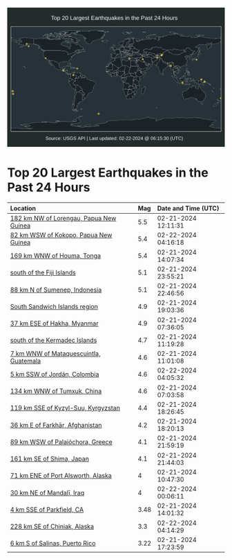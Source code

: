 ![Map](./map.png)

# Top 20 Largest Earthquakes in the Past 24 Hours

| Location | Mag | Date and Time (UTC) |
|:---|:---|:---|
| [182 km NW of Lorengau, Papua New Guinea](https://earthquake.usgs.gov/earthquakes/eventpage/us7000m0jb) | 5.5 | 02-21-2024 12:11:31 |
| [82 km WSW of Kokopo, Papua New Guinea](https://earthquake.usgs.gov/earthquakes/eventpage/us7000m0pv) | 5.4 | 02-22-2024 04:16:18 |
| [169 km WNW of Houma, Tonga](https://earthquake.usgs.gov/earthquakes/eventpage/us7000m0jz) | 5.4 | 02-21-2024 14:07:34 |
| [south of the Fiji Islands](https://earthquake.usgs.gov/earthquakes/eventpage/us7000m0p8) | 5.1 | 02-21-2024 23:55:21 |
| [88 km N of Sumenep, Indonesia](https://earthquake.usgs.gov/earthquakes/eventpage/us7000m0n3) | 5.1 | 02-21-2024 22:46:56 |
| [South Sandwich Islands region](https://earthquake.usgs.gov/earthquakes/eventpage/us7000m0m3) | 4.9 | 02-21-2024 19:03:36 |
| [37 km ESE of Hakha, Myanmar](https://earthquake.usgs.gov/earthquakes/eventpage/us7000m0ia) | 4.9 | 02-21-2024 07:36:05 |
| [south of the Kermadec Islands](https://earthquake.usgs.gov/earthquakes/eventpage/us7000m0j0) | 4.7 | 02-21-2024 11:19:28 |
| [7 km WNW of Mataquescuintla, Guatemala](https://earthquake.usgs.gov/earthquakes/eventpage/us7000m0iw) | 4.6 | 02-21-2024 11:01:08 |
| [5 km SSW of Jordán, Colombia](https://earthquake.usgs.gov/earthquakes/eventpage/us7000m0pr) | 4.6 | 02-22-2024 04:05:32 |
| [134 km WNW of Tumxuk, China](https://earthquake.usgs.gov/earthquakes/eventpage/us7000m0i7) | 4.6 | 02-21-2024 07:03:58 |
| [119 km SSE of Kyzyl-Suu, Kyrgyzstan](https://earthquake.usgs.gov/earthquakes/eventpage/us7000m0lw) | 4.4 | 02-21-2024 18:26:45 |
| [36 km E of Farkhār, Afghanistan](https://earthquake.usgs.gov/earthquakes/eventpage/us7000m0lu) | 4.2 | 02-21-2024 18:20:13 |
| [89 km WSW of Palaióchora, Greece](https://earthquake.usgs.gov/earthquakes/eventpage/us7000m0my) | 4.1 | 02-21-2024 21:59:19 |
| [161 km SE of Shima, Japan](https://earthquake.usgs.gov/earthquakes/eventpage/us7000m0mu) | 4.1 | 02-21-2024 21:44:03 |
| [71 km ENE of Port Alsworth, Alaska](https://earthquake.usgs.gov/earthquakes/eventpage/ak0242e66il5) | 4 | 02-21-2024 10:47:30 |
| [30 km NE of Mandalī, Iraq](https://earthquake.usgs.gov/earthquakes/eventpage/us7000m0ns) | 4 | 02-22-2024 00:06:11 |
| [4 km SSE of Parkfield, CA](https://earthquake.usgs.gov/earthquakes/eventpage/nc74005576) | 3.48 | 02-21-2024 14:01:32 |
| [228 km SE of Chiniak, Alaska](https://earthquake.usgs.gov/earthquakes/eventpage/us7000m0pz) | 3.3 | 02-22-2024 04:14:29 |
| [6 km S of Salinas, Puerto Rico](https://earthquake.usgs.gov/earthquakes/eventpage/pr71440758) | 3.22 | 02-21-2024 17:23:59 |
